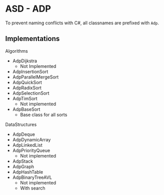 ﻿ASD - ADP
=============

To prevent naming conflicts with C#, all classnames are prefixed with `Adp`.


Implementations
---------------

Algorithms
- AdpDijkstra
  - Not Implemented
- AdpInsertionSort
- AdpParallelMergeSort
- AdpQuickSort
- AdpRadixSort
- AdpSelectionSort
- AdpTimSort
  - Not implemented 
- AdpBaseSort
  - Base class for all sorts

DataStructures
- AdpDeque
- AdpDynamicArray
- AdpLinkedList
- AdpPriorityQueue
  - Not implemented
- AdpStack
- AdpGraph
- AdpHashTable
- AdpBinaryTreeAVL
  - Not implemented
  - With search

